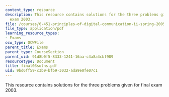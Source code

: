 ```yaml
---
content_type: resource
description: This resource contains solutions for the three problems given for final
  exam 2003.
file: /courses/6-451-principles-of-digital-communication-ii-spring-2005/9bd6ff59c3b9bfb93032ada9e0fe07c1_final03solns.pdf
file_type: application/pdf
learning_resource_types:
- Exams
ocw_type: OCWFile
parent_title: Exams
parent_type: CourseSection
parent_uid: 91d8b0f5-8333-1241-16aa-c4a8a4cbf989
resourcetype: Document
title: final03solns.pdf
uid: 9bd6ff59-c3b9-bfb9-3032-ada9e0fe07c1
---
```

This resource contains solutions for the three problems given for final exam 2003.